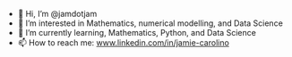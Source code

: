 - 👋 Hi, I’m @jamdotjam
- 👀 I’m interested in Mathematics, numerical modelling, and Data Science 
- 🌱 I’m currently learning, Mathematics, Python, and Data Science
- 📫 How to reach me: www.linkedin.com/in/jamie-carolino


